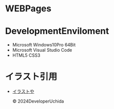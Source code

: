 # WEBPages
# DevelopmentEnviloment
- Microsoft Windows10Pro 64Bit
- Microsoft Visual Studio Code
- HTML5 CSS3
# イラスト引用
- [イラストや](https://www.irasutoya.com/)<p>
&copy; 2024DeveloperUchida 

